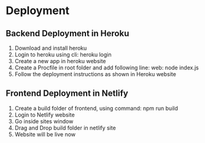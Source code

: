 # Deployment

## Backend Deployment in Heroku

1. Download and install heroku
2. Login to heroku using cli: heroku login
3. Create a new app in heroku website
4. Create a Procfile in root folder and add following line: web: node index.js
5. Follow the deployment instructions as shown in Heroku website

## Frontend Deployment in Netlify

1. Create a build folder of frontend, using command: npm run build
2. Login to Netlify website
3. Go inside sites window 
4. Drag and Drop build folder in netlify site
5. Website will be live now